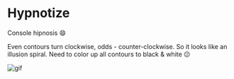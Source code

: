 # Hypnotize
Console hipnosis :smile:

Even contours turn clockwise, odds - counter-clockwise. So it looks like an illusion spiral.
Need to color up all contours to black & white :confused:

![gif](https://cloud.githubusercontent.com/assets/25085025/22943259/5472e27e-f306-11e6-838c-be6e91c030f3.gif)
